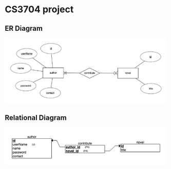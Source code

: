 # CS3704 project
## ER Diagram

![ER diagram](./diagrams/ERdiagram.png)

## Relational Diagram

![relational](./diagrams/relational.png)

